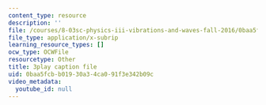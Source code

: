 ```yaml
---
content_type: resource
description: ''
file: /courses/8-03sc-physics-iii-vibrations-and-waves-fall-2016/0baa5fcbb01930a34ca091f3e342b09c_wwQu2_u8jeo.srt
file_type: application/x-subrip
learning_resource_types: []
ocw_type: OCWFile
resourcetype: Other
title: 3play caption file
uid: 0baa5fcb-b019-30a3-4ca0-91f3e342b09c
video_metadata:
  youtube_id: null
---
```

